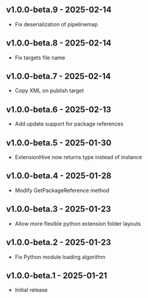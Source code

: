 ## v1.0.0-beta.9 - 2025-02-14

- Fix deserialization of pipelinemap

## v1.0.0-beta.8 - 2025-02-14

- Fix targets file name

## v1.0.0-beta.7 - 2025-02-14

- Copy XML on publish target

## v1.0.0-beta.6 - 2025-02-13

- Add update support for package references

## v1.0.0-beta.5 - 2025-01-30

- ExtensionHive now returns type instead of instance

## v1.0.0-beta.4 - 2025-01-28

- Modify GetPackageReference method

## v1.0.0-beta.3 - 2025-01-23

- Allow more flexible python extension folder layouts

## v1.0.0-beta.2 - 2025-01-23

- Fix Python module loading algorithm

## v1.0.0-beta.1 - 2025-01-21

- Initial release